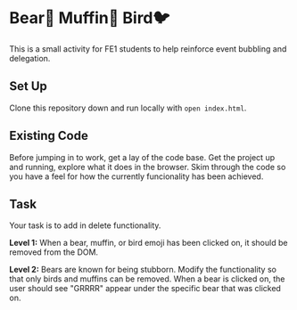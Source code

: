 # Bear🐻 Muffin🧁 Bird🐦

This is a small activity for FE1 students to help reinforce event bubbling and delegation.

## Set Up

Clone this repository down and run locally with `open index.html`.

## Existing Code

Before jumping in to work, get a lay of the code base. Get the project up and running, explore what it does in the browser. Skim through the code so you have a feel for how the currently funcionality has been achieved.

## Task

Your task is to add in delete functionality. 

**Level 1:** When a bear, muffin, or bird emoji has been clicked on, it should be removed from the DOM.

**Level 2:** Bears are known for being stubborn. Modify the functionality so that only birds and muffins can be removed. When a bear is clicked on, the user should see "GRRRR" appear under the specific bear that was clicked on.

